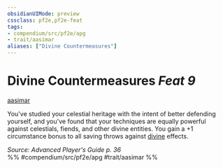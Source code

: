 ```yaml
---
obsidianUIMode: preview
cssclass: pf2e,pf2e-feat
tags:
- compendium/src/pf2e/apg
- trait/aasimar
aliases: ["Divine Countermeasures"]
---
```

# Divine Countermeasures  *Feat 9*  
[aasimar](../../rules/traits/aasimar-apg.md)  


You've studied your celestial heritage with the intent of better defending yourself, and you've found that your techniques are equally powerful against celestials, fiends, and other divine entities. You gain a +1 circumstance bonus to all saving throws against [divine](../../rules/traits/divine.md) effects.

*Source: Advanced Player's Guide p. 36*  
%% #compendium/src/pf2e/apg #trait/aasimar %%